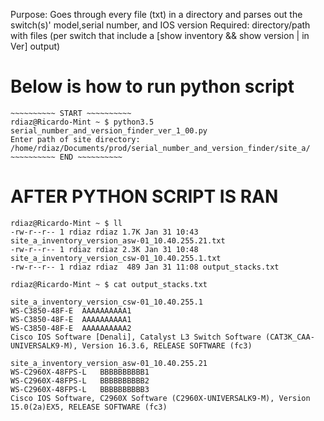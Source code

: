 Purpose: Goes through every file (txt) in a directory and parses out the switch(s)' model,serial number, and IOS version
Required: directory/path with files (per switch that include a [show inventory && show version | in Ver] output)

# Below is how to run python script<br/>

	~~~~~~~~~~ START ~~~~~~~~~~
	rdiaz@Ricardo-Mint ~ $ python3.5 serial_number_and_version_finder_ver_1_00.py 
	Enter path of site directory: /home/rdiaz/Documents/prod/serial_number_and_version_finder/site_a/
	~~~~~~~~~~ END ~~~~~~~~~~

# AFTER PYTHON SCRIPT IS RAN<br/>

	rdiaz@Ricardo-Mint ~ $ ll
	-rw-r--r-- 1 rdiaz rdiaz 1.7K Jan 31 10:43 site_a_inventory_version_asw-01_10.40.255.21.txt
	-rw-r--r-- 1 rdiaz rdiaz 2.3K Jan 31 10:48 site_a_inventory_version_csw-01_10.40.255.1.txt
	-rw-r--r-- 1 rdiaz rdiaz  489 Jan 31 11:08 output_stacks.txt
	
	rdiaz@Ricardo-Mint ~ $ cat output_stacks.txt 
	
	site_a_inventory_version_csw-01_10.40.255.1
	WS-C3850-48F-E	AAAAAAAAAA1
	WS-C3850-48F-E	AAAAAAAAAA1
	WS-C3850-48F-E	AAAAAAAAAA2
	Cisco IOS Software [Denali], Catalyst L3 Switch Software (CAT3K_CAA-UNIVERSALK9-M), Version 16.3.6, RELEASE SOFTWARE (fc3)
	
	site_a_inventory_version_asw-01_10.40.255.21
	WS-C2960X-48FPS-L	BBBBBBBBBB1
	WS-C2960X-48FPS-L	BBBBBBBBBB2
	WS-C2960X-48FPS-L	BBBBBBBBBB3
	Cisco IOS Software, C2960X Software (C2960X-UNIVERSALK9-M), Version 15.0(2a)EX5, RELEASE SOFTWARE (fc3)

